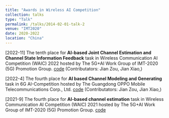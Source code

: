 ```yaml
---
title: "Awards in Wireless AI Competition"
collection: talks
type: "Talk"
permalink: /talks/2014-02-01-talk-2
venue: "IMT2020"
date: 2020-2022
location: "China"
---
```


[2022-11] The tenth place for **AI-based Joint Channel Estimation and Channel State Information Feedback** task in Wireless Communication AI Competition (WAIC) 2022 hosted by The 5G+AI Work Group of IMT-2020 (5G) Promotion Group. [code](https://mmistakes.github.io/minimal-mistakes/) (Contributators: Jian Zou, Jian Xiao,)


[2022-4] The fourth place for **AI based Channel Modeling and Generating** task in 6G AI-Competition hosted by The Guangdong OPPO Mobile Telecommunications Corp., Ltd. [code](https://mmistakes.github.io/minimal-mistakes/) (Contributators: Jian Zou, Jian Xiao,)

[2021-9] The fourth place for **AI-based channel estimation** task in Wireless Communication AI Competition (WAIC) 2021 hosted by The 5G+AI Work Group of IMT-2020 (5G) Promotion Group. [code](https://mmistakes.github.io/minimal-mistakes/)
